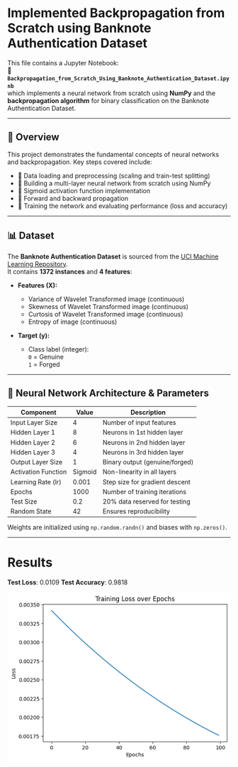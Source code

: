 # Implemented Backpropagation from Scratch using Banknote Authentication Dataset

This file contains a Jupyter Notebook:  
📘 **`Backpropagation_from_Scratch_Using_Banknote_Authentication_Dataset.ipynb`**  
which implements a neural network from scratch using **NumPy** and the **backpropagation algorithm** for binary classification on the Banknote Authentication Dataset.

---

## 📌 Overview

This project demonstrates the fundamental concepts of neural networks and backpropagation. Key steps covered include:

- 🔹 Data loading and preprocessing (scaling and train-test splitting)  
- 🔹 Building a multi-layer neural network from scratch using NumPy  
- 🔹 Sigmoid activation function implementation  
- 🔹 Forward and backward propagation  
- 🔹 Training the network and evaluating performance (loss and accuracy)

---

## 📊 Dataset

The **Banknote Authentication Dataset** is sourced from the [UCI Machine Learning Repository](https://archive.ics.uci.edu/dataset/228/banknote+authentication).  
It contains **1372 instances** and **4 features**:

- **Features (X):**
  - Variance of Wavelet Transformed image (continuous)  
  - Skewness of Wavelet Transformed image (continuous)  
  - Curtosis of Wavelet Transformed image (continuous)  
  - Entropy of image (continuous)

- **Target (y):**
  - Class label (integer):  
    `0` = Genuine  
    `1` = Forged

---

## 🧠 Neural Network Architecture & Parameters

| Component            | Value | Description                         |
|----------------------|-------|-------------------------------------|
| Input Layer Size     | 4     | Number of input features            |
| Hidden Layer 1       | 8     | Neurons in 1st hidden layer         |
| Hidden Layer 2       | 6     | Neurons in 2nd hidden layer         |
| Hidden Layer 3       | 4     | Neurons in 3rd hidden layer         |
| Output Layer Size    | 1     | Binary output (genuine/forged)      |
| Activation Function  | Sigmoid | Non-linearity in all layers       |
| Learning Rate (lr)   | 0.001 | Step size for gradient descent      |
| Epochs               | 1000  | Number of training iterations       |
| Test Size            | 0.2   | 20% data reserved for testing       |
| Random State         | 42    | Ensures reproducibility             |

Weights are initialized using `np.random.randn()` and biases with `np.zeros()`.

---
# Results

**Test Loss**: 0.0109
**Test Accuracy**: 0.9818


![Plot](https://github.com/YasirISkhan/CodeThePaper/blob/main/Backpropagation/img/Loss%20over%20epochs.png)



